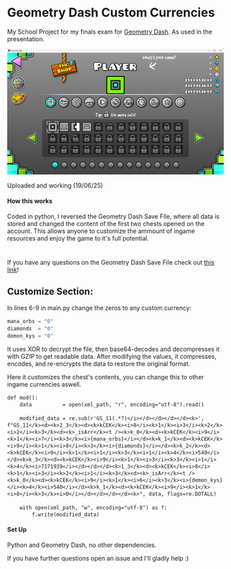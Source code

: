 # Geometry Dash Custom Currencies

My School Project for my finals exam for [Geometry Dash](https://store.steampowered.com/app/322170/Geometry_Dash/). As used in the presentation.

![alt text](https://raw.githubusercontent.com/petrovxc/geometry-dash-hack/refs/heads/main/screen.png)

Uploaded and working (19/06/25)

#### How this works
Coded in python, I reversed the Geometry Dash Save File, where all data is stored and changed the content of the first two chests opened on the account. This allows anyone to customize the ammount of ingame resources and enjoy the game to it's full potential.

#

If you have any questions on the Geometry Dash Save File check out [this link](https://wyliemaster.github.io/gddocs/#/resources/client/gamesave)!

## Customize Section:

In lines 6-9 in main.py change the zeros to any custom currency:

```py
mana_orbs = "0"
diamonds  = "0"
demon_kys = "0"
```

It uses XOR to decrypt the file, then base64-decodes and decompresses it with GZIP to get readable data. After modifying the values, it compresses, encodes, and re-encrypts the data to restore the original format.

Here it customizes the chest's contents, you can change this to other ingame currencies aswell.
```
def mod():
    data          = open(xml_path, "r", encoding="utf-8").read()

    modified_data = re.sub(r'GS_11(.*?)</i></d></d></d></d><k>', f"GS_11</k><d><k>2_3</k><d><k>kCEK</k><i>8</i><k>1</k><i>3</i><k>2</k><i>2</i><k>3</k><d><k>_isArr</k><t /><k>k_0</k><d><k>kCEK</k><i>9</i><k>1</k><i>7</i><k>3</k><i>{mana_orbs}</i></d><k>k_1</k><d><k>kCEK</k><i>9</i><k>1</k><i>8</i><k>3</k><i>{diamonds}</i></d><k>k_2</k><d><k>kCEK</k><i>9</i><k>1</k><i>1</i><k>3</k><i>1</i><k>4</k><i>540</i></d><k>k_3</k><d><k>kCEK</k><i>9</i><k>1</k><i>3</i><k>3</k><i>1</i><k>4</k><i>7171939</i></d></d></d><k>1_3</k><d><k>kCEK</k><i>8</i><k>1</k><i>3</i><k>2</k><i>1</i><k>3</k><d><k>_isArr</k><t /><k>k_0</k><d><k>kCEK</k><i>9</i><k>1</k><i>6</i><k>3</k><i>{demon_kys}</i><k>4</k><i>540</i></d><k>k_1</k><d><k>kCEK</k><i>9</i><k>1</k><i>8</i><k>3</k><i>0</i></d></d></d></d><k>", data, flags=re.DOTALL)

    with open(xml_path, "w", encoding="utf-8") as f:
        f.write(modified_data)
```

#### Set Up

Python and Geometry Dash, no other dependencies.

If you have further questions open an issue and I'll gladly help :)
#
